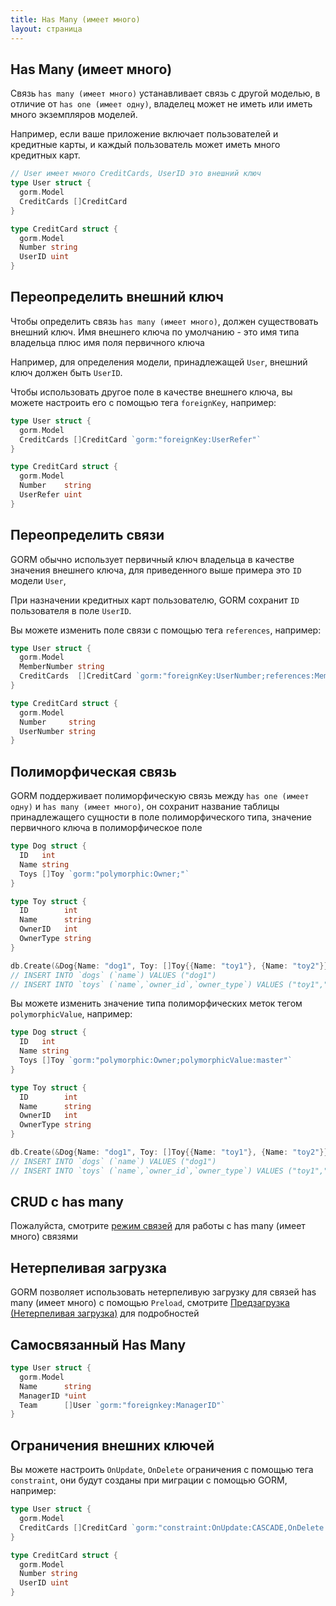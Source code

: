 ```yaml
---
title: Has Many (имеет много)
layout: страница
---
```


## Has Many (имеет много)

Связь `has many (имеет много)` устанавливает связь с другой моделью, в отличие от `has one (имеет одну)`, владелец может не иметь или иметь много экземпляров моделей.

Например, если ваше приложение включает пользователей и кредитные карты, и каждый пользователь может иметь много кредитных карт.

```go
// User имеет много CreditCards, UserID это внешний ключ
type User struct {
  gorm.Model
  CreditCards []CreditCard
}

type CreditCard struct {
  gorm.Model
  Number string
  UserID uint
}
```

## Переопределить внешний ключ

Чтобы определить связь `has many (имеет много)`, должен существовать внешний ключ. Имя внешнего ключа по умолчанию - это имя типа владельца плюс имя поля первичного ключа

Например, для определения модели, принадлежащей `User`, внешний ключ должен быть `UserID`.

Чтобы использовать другое поле в качестве внешнего ключа, вы можете настроить его с помощью тега `foreignKey`, например:

```go
type User struct {
  gorm.Model
  CreditCards []CreditCard `gorm:"foreignKey:UserRefer"`
}

type CreditCard struct {
  gorm.Model
  Number    string
  UserRefer uint
}
```

## Переопределить связи

GORM обычно использует первичный ключ владельца в качестве значения внешнего ключа, для приведенного выше примера это `ID` модели `User`,

При назначении кредитных карт пользователю, GORM сохранит `ID` пользователя в поле `UserID`.

Вы можете изменить поле связи с помощью тега `references`, например:

```go
type User struct {
  gorm.Model
  MemberNumber string
  CreditCards  []CreditCard `gorm:"foreignKey:UserNumber;references:MemberNumber"`
}

type CreditCard struct {
  gorm.Model
  Number     string
  UserNumber string
}
```

## Полиморфическая связь

GORM поддерживает полиморфическую связь между `has one (имеет одну)` и `has many (имеет много)`, он сохранит название таблицы принадлежащего сущности в поле полиморфического типа, значение первичного ключа в полиморфическое поле

```go
type Dog struct {
  ID   int
  Name string
  Toys []Toy `gorm:"polymorphic:Owner;"`
}

type Toy struct {
  ID        int
  Name      string
  OwnerID   int
  OwnerType string
}

db.Create(&Dog{Name: "dog1", Toy: []Toy{{Name: "toy1"}, {Name: "toy2"}}})
// INSERT INTO `dogs` (`name`) VALUES ("dog1")
// INSERT INTO `toys` (`name`,`owner_id`,`owner_type`) VALUES ("toy1","1","dogs"), ("toy2","1","dogs")
```

Вы можете изменить значение типа полиморфических меток тегом `polymorphicValue`, например:

```go
type Dog struct {
  ID   int
  Name string
  Toys []Toy `gorm:"polymorphic:Owner;polymorphicValue:master"`
}

type Toy struct {
  ID        int
  Name      string
  OwnerID   int
  OwnerType string
}

db.Create(&Dog{Name: "dog1", Toy: []Toy{{Name: "toy1"}, {Name: "toy2"}}})
// INSERT INTO `dogs` (`name`) VALUES ("dog1")
// INSERT INTO `toys` (`name`,`owner_id`,`owner_type`) VALUES ("toy1","1","master"), ("toy2","1","master")
```

## CRUD с has many

Пожалуйста, смотрите [режим связей](associations.html#Association-Mode) для работы с has many (имеет много) связями

## Нетерпеливая загрузка

GORM позволяет использовать нетерпеливую загрузку для связей has many (имеет много) с помощью `Preload`, смотрите [Предзагрузка (Нетерпеливая загрузка)](preload.html) для подробностей

## Самосвязанный Has Many

```go
type User struct {
  gorm.Model
  Name      string
  ManagerID *uint
  Team      []User `gorm:"foreignkey:ManagerID"`
}
```

## Ограничения внешних ключей

Вы можете настроить `OnUpdate`, `OnDelete` ограничения с помощью тега `constraint`, они будут созданы при миграции с помощью GORM, например:

```go
type User struct {
  gorm.Model
  CreditCards []CreditCard `gorm:"constraint:OnUpdate:CASCADE,OnDelete:SET NULL;"`
}

type CreditCard struct {
  gorm.Model
  Number string
  UserID uint
}
```
